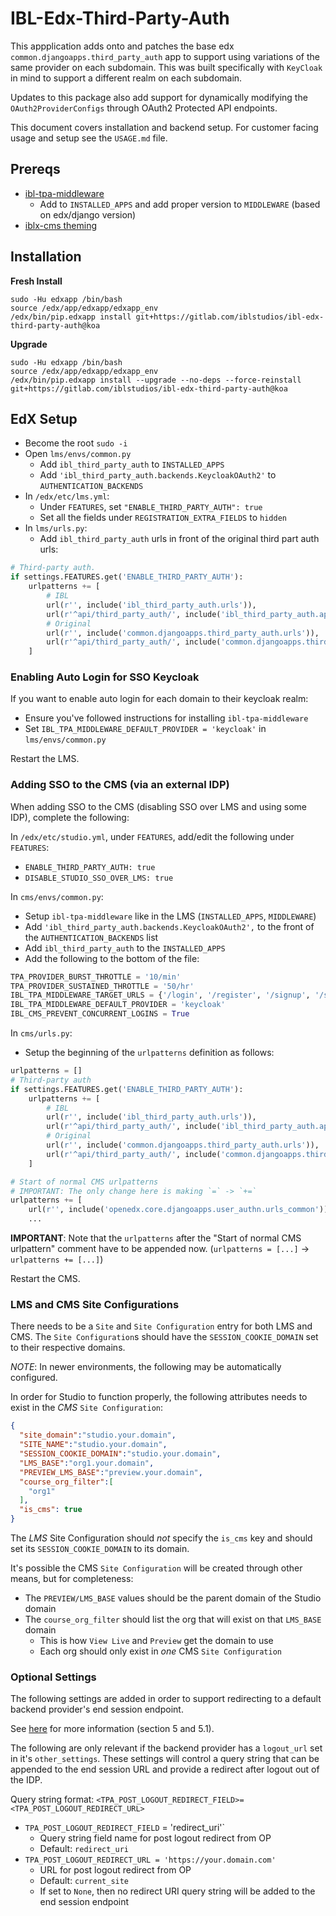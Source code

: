 # IBL-Edx-Third-Party-Auth
This appplication adds onto and patches the base edx `common.djangoapps.third_party_auth` app to support using variations of the same provider on each subdomain. This was built specifically with `KeyCloak` in mind to support a different realm on each subdomain.

Updates to this package also add support for dynamically modifying the `OAuth2ProviderConfigs` through OAuth2 Protected API endpoints.

This document covers installation and backend setup. For customer facing usage and setup see the `USAGE.md` file.

## Prereqs
- [ibl-tpa-middleware](https://gitlab.com/iblstudios/ibl-tpa-middleware)
    * Add to `INSTALLED_APPS` and add proper version to `MIDDLEWARE` (based on edx/django version)
- [iblx-cms theming](https://gitlab.com/iblstudios/iblx-cms)

## Installation
**Fresh Install**
```shell
sudo -Hu edxapp /bin/bash
source /edx/app/edxapp/edxapp_env
/edx/bin/pip.edxapp install git+https://gitlab.com/iblstudios/ibl-edx-third-party-auth@koa
```
**Upgrade**
```shell
sudo -Hu edxapp /bin/bash
source /edx/app/edxapp/edxapp_env
/edx/bin/pip.edxapp install --upgrade --no-deps --force-reinstall git+https://gitlab.com/iblstudios/ibl-edx-third-party-auth@koa
```

## EdX Setup
- Become the root `sudo -i`
- Open `lms/envs/common.py`
    - Add `ibl_third_party_auth` to `INSTALLED_APPS`
    - Add `'ibl_third_party_auth.backends.KeycloakOAuth2'` to `AUTHENTICATION_BACKENDS`
- In `/edx/etc/lms.yml`:
    - Under `FEATURES`, set `"ENABLE_THIRD_PARTY_AUTH": true`
    - Set all the fields under `REGISTRATION_EXTRA_FIELDS` to `hidden`
- In `lms/urls.py`:
    - Add `ibl_third_party_auth` urls in front of the original third part auth urls:

```python
# Third-party auth.
if settings.FEATURES.get('ENABLE_THIRD_PARTY_AUTH'):
    urlpatterns += [
        # IBL
        url(r'', include('ibl_third_party_auth.urls')),
        url(r'^api/third_party_auth/', include('ibl_third_party_auth.api.urls')),
        # Original
        url(r'', include('common.djangoapps.third_party_auth.urls')),
        url(r'^api/third_party_auth/', include('common.djangoapps.third_party_auth.api.urls')),
    ]
```

### Enabling Auto Login for SSO Keycloak
If you want to enable auto login for each domain to their keycloak realm:
- Ensure you've followed instructions for installing `ibl-tpa-middleware`
- Set `IBL_TPA_MIDDLEWARE_DEFAULT_PROVIDER = 'keycloak'` in `lms/envs/common.py`

Restart the LMS.

### Adding SSO to the CMS (via an external IDP)
When adding SSO to the CMS (disabling SSO over LMS and using some IDP), complete the following:

In `/edx/etc/studio.yml`, under `FEATURES`, add/edit the following under `FEATURES`:
* `ENABLE_THIRD_PARTY_AUTH: true`
* `DISABLE_STUDIO_SSO_OVER_LMS: true`

In `cms/envs/common.py`:
- Setup `ibl-tpa-middleware` like in the LMS (`INSTALLED_APPS`, `MIDDLEWARE`)
- Add `'ibl_third_party_auth.backends.KeycloakOAuth2',` to the front of the `AUTHENTICATION_BACKENDS` list
- Add `ibl_third_party_auth` to the `INSTALLED_APPS`
- Add the following to the bottom of the file:

```python
TPA_PROVIDER_BURST_THROTTLE = '10/min'
TPA_PROVIDER_SUSTAINED_THROTTLE = '50/hr'
IBL_TPA_MIDDLEWARE_TARGET_URLS = {'/login', '/register', '/signup', '/signin'}
IBL_TPA_MIDDLEWARE_DEFAULT_PROVIDER = 'keycloak'
IBL_CMS_PREVENT_CONCURRENT_LOGINS = True
```

In `cms/urls.py`:
* Setup the beginning of the `urlpatterns` definition as follows:

```python
urlpatterns = []
# Third-party auth
if settings.FEATURES.get('ENABLE_THIRD_PARTY_AUTH'):
    urlpatterns += [
        # IBL
        url(r'', include('ibl_third_party_auth.urls')),
        url(r'^api/third_party_auth/', include('ibl_third_party_auth.api.urls')),
        # Original
        url(r'', include('common.djangoapps.third_party_auth.urls')),
        url(r'^api/third_party_auth/', include('common.djangoapps.third_party_auth.api.urls')),
    ]

# Start of normal CMS urlpatterns
# IMPORTANT: The only change here is making `=` -> `+=`
urlpatterns += [
    url(r'', include('openedx.core.djangoapps.user_authn.urls_common')),
    ...
```

**IMPORTANT**: Note that the `urlpatterns` after the "Start of normal CMS urlpattern" comment have to be appended now. (`urlpatterns = [...]` -> `urlpatterns += [...]`)

Restart the CMS.

### LMS and CMS Site Configurations
There needs to be a `Site` and `Site Configuration` entry for both LMS and CMS. The `Site Configuration`s should have the `SESSION_COOKIE_DOMAIN` set to their respective domains.

*NOTE*: In newer environments, the following may be automatically configured.

In order for Studio to function properly, the following attributes needs to exist in the _CMS_ `Site Configuration`:

```json
{
  "site_domain":"studio.your.domain",
  "SITE_NAME":"studio.your.domain",
  "SESSION_COOKIE_DOMAIN":"studio.your.domain",
  "LMS_BASE":"org1.your.domain",
  "PREVIEW_LMS_BASE":"preview.your.domain",
  "course_org_filter":[
    "org1"
  ],
  "is_cms": true
}
```

The _LMS_ Site Configuration should _not_ specify the `is_cms` key and should set its `SESSION_COOKIE_DOMAIN` to its domain.

It's possible the CMS `Site Configuration` will be created through other means, but for completeness:

- The `PREVIEW/LMS_BASE` values should be the parent domain of the Studio domain
- The `course_org_filter` should list the org that will exist on that `LMS_BASE` domain
    - This is how `View Live` and `Preview` get the domain to use
    - Each org should only exist in _one_ CMS `Site Configuration`

### Optional Settings
The following settings are added in order to support redirecting to a default backend provider's end session endpoint.

See [here](https://openid.net/specs/openid-connect-session-1_0.html#RedirectionAfterLogout) for more information (section 5 and 5.1).

The following are only relevant if the backend provider has a `logout_url` set in it's `other_settings`. These settings will control a query string that can be appended to the end session URL and provide a redirect after logout out of the IDP.

Query string format: `<TPA_POST_LOGOUT_REDIRECT_FIELD>=<TPA_POST_LOGOUT_REDIRECT_URL>`

- `TPA_POST_LOGOUT_REDIRECT_FIELD` = 'redirect_uri'`
    - Query string field name for post logout redirect from OP
    - Default: `redirect_uri`
- `TPA_POST_LOGOUT_REDIRECT_URL = 'https://your.domain.com'`
    - URL for post logout redirect from OP
    - Default: `current_site`
    - If set to `None`, then no redirect URI query string will be added to the end session endpoint
